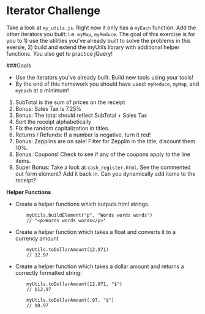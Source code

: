 # Iterator Challenge

Take a look at `my_utils.js`. Right now it only has a `myEach` function. Add the other iterators you built: i.e. `myMap`, `myReduce`. The goal of this exercise is for you to 1) use the utilities you've already built to solve the problems in this exersie, 2) build and extend the myUtils library with additional helper functions. You also get to practice jQuery!


###Goals

* Use the iterators you've already built. Build new tools using your tools!
* By the end of this homework you should have used: `myReduce`, `myMap`, and `myEach` at a minimum!

1. SubTotal is the sum of prices on the receipt
1. Bonus: Sales Tax is 7.25%
1. Bonus: The total should reflect SubTotal + Sales Tax
1. Sort the receipt alphabetically
1. Fix the random capitalization in titles.
2. Returns / Refunds: If a number is negative, turn it red!
1. Bonus: Zepplins are on sale! Filter for Zepplin in the title, discount them 10%.
1. Bonus: Coupons! Check to see if any of the coupons apply to the line items.
1. Super Bonus: Take a look at `cash_register.html`. See the commented out form element? Add it back in. Can you dynamically add items to the receipt?

**Helper Functions**

* Create a helper functions which outputs html strings.
    ```
        myUtils.buildElement("p", "Words words words")
        // "<p>Words words words</p>"
    ```

* Create a helper function which takes a float and converts it to a currency amount
    ```
        myUtils.toDollarAmount(12.971)
        // 12.97
    ```

* Create a helper function which takes a dollar amount and returns a correctly formatted string:
    ```
        myUtils.toDollarAmount(12.971, "$")
        // $12.97

        myUtils.toDollarAmount(.97, "$")
        // $0.97
    ```